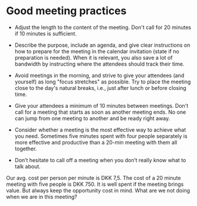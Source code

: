 # Good meeting practices

- Adjust the length to the content of the meeting. Don't call for 20 minutes if 10 minutes is sufficient. 

- Describe the purpose, include an agenda, and give clear instructions on how to prepare for the meeting in the calendar invitation (state if no preparation is needed). When it is relevant, you also save a lot of bandwidth by instructing where the attendees should track their time.

- Avoid meetings in the morning, and strive to give your attendees (and yourself) as long "focus stretches" as possible. Try to place the meeting close to the day's natural breaks, i.e., just after lunch or before closing time. 

- Give your attendees a minimum of 10 minutes between meetings. Don't call for a meeting that starts as soon as another meeting ends. No one can jump from one meeting to another and be ready right away.

- Consider whether a meeting is the most effective way to achieve what you need. Sometimes five minutes spent with four people separately is more effective and productive than a 20-min meeting with them all together.

- Don’t hesitate to call off a meeting when you don’t really know what to talk about.  

Our avg. cost per person per minute is DKK 7,5. The cost of a 20 minute meeting with five people is DKK 750. It is well spent if the meeting brings value. But always keep the opportunity cost in mind. What are we not doing when we are in this meeting? 
